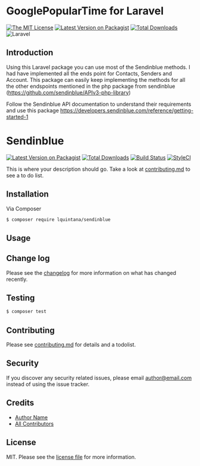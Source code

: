 # GooglePopularTime for Laravel

[![The MIT License](https://img.shields.io/badge/license-MIT-orange.svg?style=flat-square)](http://opensource.org/licenses/MIT)
[![Latest Version on Packagist][ico-version]][link-packagist]
[![Total Downloads][ico-downloads]][link-downloads]
![Laravel](https://github.com/1quintana/google-places-popular-times/workflows/Laravel/badge.svg)

## Introduction
Using this Laravel package you can use most of the Sendinblue methods. I had have implemented all the ends point for Contacts, Senders and Account. This package can easily keep implementing the methods for all the other endspoints mentioned in the php package from sendinblue (https://github.com/sendinblue/APIv3-php-library)

Follow the Sendinblue API documentation to understand their requirements and use this package https://developers.sendinblue.com/reference/getting-started-1


# Sendinblue

[![Latest Version on Packagist][ico-version]][link-packagist]
[![Total Downloads][ico-downloads]][link-downloads]
[![Build Status][ico-travis]][link-travis]
[![StyleCI][ico-styleci]][link-styleci]

This is where your description should go. Take a look at [contributing.md](contributing.md) to see a to do list.

## Installation

Via Composer

``` bash
$ composer require lquintana/sendinblue
```

## Usage

## Change log

Please see the [changelog](changelog.md) for more information on what has changed recently.

## Testing

``` bash
$ composer test
```

## Contributing

Please see [contributing.md](contributing.md) for details and a todolist.

## Security

If you discover any security related issues, please email author@email.com instead of using the issue tracker.

## Credits

- [Author Name][link-author]
- [All Contributors][link-contributors]

## License

MIT. Please see the [license file](license.md) for more information.

[ico-version]: https://img.shields.io/packagist/v/lquintana/sendinblue.svg?style=flat-square
[ico-downloads]: https://img.shields.io/packagist/dt/lquintana/sendinblue.svg?style=flat-square
[ico-travis]: https://img.shields.io/travis/lquintana/sendinblue/master.svg?style=flat-square
[ico-styleci]: https://styleci.io/repos/12345678/shield

[link-packagist]: https://packagist.org/packages/lquintana/sendinblue
[link-downloads]: https://packagist.org/packages/lquintana/sendinblue
[link-travis]: https://travis-ci.org/lquintana/sendinblue
[link-styleci]: https://styleci.io/repos/12345678
[link-author]: https://github.com/lquintana
[link-contributors]: ../../contributors
